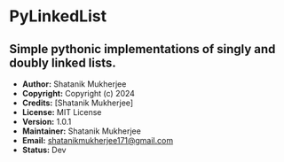 # PyLinkedList

## Simple pythonic implementations of singly and doubly linked lists.

- **Author:** Shatanik Mukherjee
- **Copyright:** Copyright (c) 2024
- **Credits:** [Shatanik Mukherjee]
- **License:** MIT License
- **Version:** 1.0.1
- **Maintainer:** Shatanik Mukherjee
- **Email:** shatanikmukherjee171@gmail.com
- **Status:** Dev
